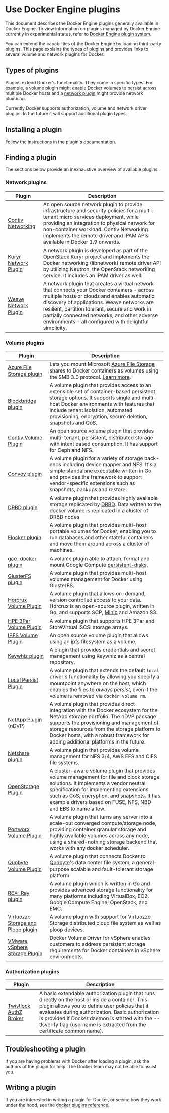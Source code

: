 <!--[metadata]>
+++
aliases = "/engine/extend/plugins/"
title = "Use Docker Engine plugins"
description = "How to add additional functionality to Docker with plugins extensions"
keywords = ["Examples, Usage, plugins, docker, documentation, user guide"]
[menu.main]
parent = "engine_extend"
weight=3
+++
<![end-metadata]-->

# Use Docker Engine plugins

This document describes the Docker Engine plugins generally available in Docker
Engine. To view information on plugins managed by Docker Engine currently in
experimental status, refer to [Docker Engine plugin system](index.md).

You can extend the capabilities of the Docker Engine by loading third-party
plugins. This page explains the types of plugins and provides links to several
volume and network plugins for Docker.

## Types of plugins

Plugins extend Docker's functionality. They come in specific types.  For
example, a [volume plugin](plugins_volume.md) might enable Docker
volumes to persist across multiple Docker hosts and a
[network plugin](plugins_network.md) might provide network plumbing.

Currently Docker supports authorization, volume and network driver plugins. In the future it
will support additional plugin types.

## Installing a plugin

Follow the instructions in the plugin's documentation.

## Finding a plugin

The sections below provide an inexhaustive overview of available plugins.

<style>
#DocumentationText  tr td:first-child { white-space: nowrap;}
</style>

### Network plugins

Plugin                                                                              | Description
----------------------------------------------------------------------------------- | -------------------------------------------------------------------------------------------------------------------------------------------------------------------------------------------------------------------------------------------------------------------------------------------------------------------------------------------------------
[Contiv Networking](https://github.com/contiv/netplugin)                            | An open source network plugin to provide infrastructure and security policies for a multi-tenant micro services deployment, while providing an integration to physical network for non-container workload. Contiv Networking implements the remote driver and IPAM APIs available in Docker 1.9 onwards.
[Kuryr Network Plugin](https://github.com/openstack/kuryr)                          | A network plugin is developed as part of the OpenStack Kuryr project and implements the Docker networking (libnetwork) remote driver API by utilizing Neutron, the OpenStack networking service. It includes an IPAM driver as well.
[Weave Network Plugin](https://www.weave.works/docs/net/latest/introducing-weave/)    | A network plugin that creates a virtual network that connects your Docker containers - across multiple hosts or clouds and enables automatic discovery of applications. Weave networks are resilient, partition tolerant, secure and work in partially connected networks, and other adverse environments - all configured with delightful simplicity.

### Volume plugins

Plugin                                                                              | Description
----------------------------------------------------------------------------------- | ----------------------------------------------------------------------------------------------------------------------------------------------------------------------------------------------------------------------------------------------------------------------------------------
[Azure File Storage plugin](https://github.com/Azure/azurefile-dockervolumedriver)  | Lets you mount Microsoft [Azure File Storage](https://azure.microsoft.com/blog/azure-file-storage-now-generally-available/) shares to Docker containers as volumes using the SMB 3.0 protocol. [Learn more](https://azure.microsoft.com/blog/persistent-docker-volumes-with-azure-file-storage/).
[Blockbridge plugin](https://github.com/blockbridge/blockbridge-docker-volume)      | A volume plugin that provides access to an extensible set of container-based persistent storage options. It supports single and multi-host Docker environments with features that include tenant isolation, automated provisioning, encryption, secure deletion, snapshots and QoS.
[Contiv Volume Plugin](https://github.com/contiv/volplugin)                         | An open source volume plugin that provides multi-tenant, persistent, distributed storage with intent based consumption. It has support for Ceph and NFS.
[Convoy plugin](https://github.com/rancher/convoy)                                  | A volume plugin for a variety of storage back-ends including device mapper and NFS. It's a simple standalone executable written in Go and provides the framework to support vendor-specific extensions such as snapshots, backups and restore.
[DRBD plugin](https://www.drbd.org/en/supported-projects/docker)                    | A volume plugin that provides highly available storage replicated by [DRBD](https://www.drbd.org). Data written to the docker volume is replicated in a cluster of DRBD nodes.
[Flocker plugin](https://clusterhq.com/docker-plugin/)                              | A volume plugin that provides multi-host portable volumes for Docker, enabling you to run databases and other stateful containers and move them around across a cluster of machines.
[gce-docker plugin](https://github.com/mcuadros/gce-docker)                         | A volume plugin able to attach, format and mount Google Compute [persistent-disks](https://cloud.google.com/compute/docs/disks/persistent-disks).
[GlusterFS plugin](https://github.com/calavera/docker-volume-glusterfs)             | A volume plugin that provides multi-host volumes management for Docker using GlusterFS.
[Horcrux Volume Plugin](https://github.com/muthu-r/horcrux)                         | A volume plugin that allows on-demand, version controlled access to your data. Horcrux is an open-source plugin, written in Go, and supports SCP, [Minio](https://www.minio.io) and Amazon S3.
[HPE 3Par Volume Plugin](https://github.com/hpe-storage/python-hpedockerplugin/)    | A volume plugin that supports HPE 3Par and StoreVirtual iSCSI storage arrays.
[IPFS Volume Plugin](http://github.com/vdemeester/docker-volume-ipfs)               | An open source volume plugin that allows using an [ipfs](https://ipfs.io/) filesystem as a volume.
[Keywhiz plugin](https://github.com/calavera/docker-volume-keywhiz)                 | A plugin that provides credentials and secret management using Keywhiz as a central repository.
[Local Persist Plugin](https://github.com/CWSpear/local-persist)                    | A volume plugin that extends the default `local` driver's functionality by allowing you specify a mountpoint anywhere on the host, which enables the files to *always persist*, even if the volume is removed via `docker volume rm`.
[NetApp Plugin](https://github.com/NetApp/netappdvp) (nDVP)                         | A volume plugin that provides direct integration with the Docker ecosystem for the NetApp storage portfolio. The nDVP package supports the provisioning and management of storage resources from the storage platform to Docker hosts, with a robust framework for adding additional platforms in the future.
[Netshare plugin](https://github.com/ContainX/docker-volume-netshare)                 | A volume plugin that provides volume management for NFS 3/4, AWS EFS and CIFS file systems.
[OpenStorage Plugin](https://github.com/libopenstorage/openstorage)                 | A cluster-aware volume plugin that provides volume management for file and block storage solutions.  It implements a vendor neutral specification for implementing extensions such as CoS, encryption, and snapshots. It has example drivers based on FUSE, NFS, NBD and EBS to name a few.
[Portworx Volume Plugin](https://github.com/portworx/px-dev)                        | A volume plugin that turns any server into a scale-out converged compute/storage node, providing container granular storage and highly available volumes across any node, using a shared-nothing storage backend that works with any docker scheduler.
[Quobyte Volume Plugin](https://github.com/quobyte/docker-volume)                   | A volume plugin that connects Docker to [Quobyte](http://www.quobyte.com/containers)'s data center file system, a general-purpose scalable and fault-tolerant storage platform.
[REX-Ray plugin](https://github.com/emccode/rexray)                                 | A volume plugin which is written in Go and provides advanced storage functionality for many platforms including VirtualBox, EC2, Google Compute Engine, OpenStack, and EMC.
[Virtuozzo Storage and Ploop plugin](https://github.com/virtuozzo/docker-volume-ploop) | A volume plugin with support for Virtuozzo Storage distributed cloud file system as well as ploop devices.
[VMware vSphere Storage Plugin](https://github.com/vmware/docker-volume-vsphere)    | Docker Volume Driver for vSphere enables customers to address persistent storage requirements for Docker containers in vSphere environments.

### Authorization plugins

 Plugin                                                       | Description
------------------------------------------------------------- | ------------------------------------------------------------------------------------------------------------------------------------------------------------------------------------------------------
 [Twistlock AuthZ Broker](https://github.com/twistlock/authz) | A basic extendable authorization plugin that runs directly on the host or inside a container. This plugin allows you to define user policies that it evaluates during authorization. Basic authorization is provided if Docker daemon is started with the --tlsverify flag (username is extracted from the certificate common name).

## Troubleshooting a plugin

If you are having problems with Docker after loading a plugin, ask the authors
of the plugin for help. The Docker team may not be able to assist you.

## Writing a plugin

If you are interested in writing a plugin for Docker, or seeing how they work
under the hood, see the [docker plugins reference](plugin_api.md).
